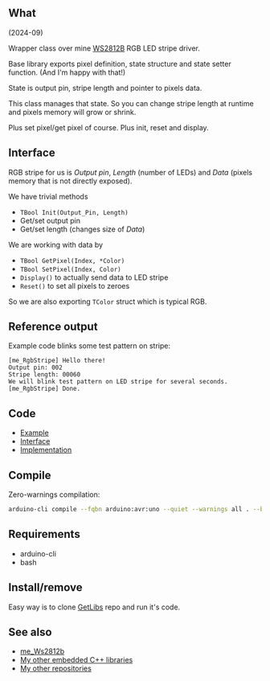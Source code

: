 ## What

(2024-09)

Wrapper class over mine [WS2812B][me_Ws2812b] RGB LED stripe driver.

Base library exports pixel definition, state structure and state setter
function. (And I'm happy with that!)

State is output pin, stripe length and pointer to pixels data.

This class manages that state. So you can change stripe length at
runtime and pixels memory will grow or shrink.

Plus set pixel/get pixel of course. Plus init, reset and display.


## Interface

RGB stripe for us is _*Output pin*_, _*Length*_ (number of LEDs) and
_*Data*_ (pixels memory that is not directly exposed).

We have trivial methods

  * `TBool Init(Output_Pin, Length)`
  * Get/set output pin
  * Get/set length (changes size of _Data_)

We are working with data by

  * `TBool GetPixel(Index, *Color)`
  * `TBool SetPixel(Index, Color)`
  * `Display()` to actually send data to LED stripe
  * `Reset()` to set all pixels to zeroes

So we are also exporting `TColor` struct which is typical RGB.


## Reference output

Example code blinks some test pattern on stripe:
```
[me_RgbStripe] Hello there!
Output pin: 002
Stripe length: 00060
We will blink test pattern on LED stripe for several seconds.
[me_RgbStripe] Done.
```

## Code

* [Example][Example]
* [Interface][Interface]
* [Implementation][Implementation]


## Compile

Zero-warnings compilation:

```bash
arduino-cli compile --fqbn arduino:avr:uno --quiet --warnings all . --build-property compiler.cpp.extra_flags="-std=c++1z"
```


## Requirements

  * arduino-cli
  * bash


## Install/remove

Easy way is to clone [GetLibs][GetLibs] repo and run it's code.


## See also

* [me_Ws2812b][me_Ws2812b]
* [My other embedded C++ libraries][Embedded]
* [My other repositories][Repos]

[Example]: examples/me_RgbStripe/me_RgbStripe.ino
[Interface]: src/me_RgbStripe.h
[Implementation]: src/me_RgbStripe.cpp

[GetLibs]: https://github.com/martin-eden/Embedded-Framework-GetLibs

[me_Ws2812b]: https://github.com/martin-eden/Embedded-me_Ws2812b
[Embedded]: https://github.com/martin-eden/Embedded_Crafts/tree/master/Parts
[Repos]: https://github.com/martin-eden/contents

